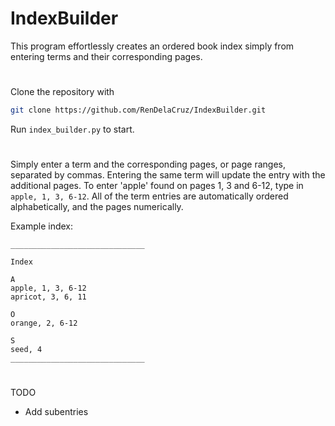 # IndexBuilder

This program effortlessly creates an ordered book index simply from entering terms and their corresponding pages.

#

Clone the repository with
```bash
git clone https://github.com/RenDelaCruz/IndexBuilder.git
```

Run `index_builder.py` to start.

#

Simply enter a term and the corresponding pages, or page ranges, separated by commas. Entering the same term will update the entry with the additional pages. To enter 'apple' found on pages 1, 3 and 6-12, type in `apple, 1, 3, 6-12`. All of the term entries are automatically ordered alphabetically, and the pages numerically.


Example index:

```
______________________________

Index

A
apple, 1, 3, 6-12
apricot, 3, 6, 11

O
orange, 2, 6-12

S
seed, 4
______________________________

```

#

TODO

- Add subentries
